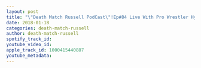 ```yaml
---
layout: post
title: "\"Death Match Russell PodCast\"!Ep#84 Live With Pro Wrestler Hy Zaya! As he takes on ArFox! At Prodigy Pro Wrestling Tune in!"
date: 2018-01-18
categories: death-match-russell
author: death-match-russell
spotify_track_id: 
youtube_video_id: 
apple_track_id: 1000415440887
youtube_metadata: 
---
```

